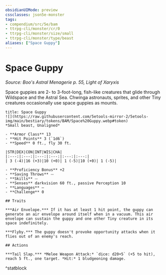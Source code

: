 ```yaml
---
obsidianUIMode: preview
cssclasses: json5e-monster
tags:
- compendium/src/5e/bam
- ttrpg-cli/monster/cr/0
- ttrpg-cli/monster/size/small
- ttrpg-cli/monster/type/beast
aliases: ["Space Guppy"]
---
```

# Space Guppy
*Source: Boo's Astral Menagerie p. 55, Light of Xaryxis*  

Space guppies are 2- to 3-foot-long, fish-like creatures that glide through Wildspace and the Astral Sea. Chwinga astronauts, sprites, and other Tiny creatures occasionally use space guppies as mounts.

```ad-statblock
title: Space Guppy
![](https://raw.githubusercontent.com/5etools-mirror-2/5etools-img/main/bestiary/tokens/BAM/Space%20Guppy.webp#token)
*Small beast, Unaligned*

- **Armor Class** 13 
- **Hit Points** 3 (`1d6`)
- **Speed** 0 ft., fly 30 ft.

|STR|DEX|CON|INT|WIS|CHA|
|:---:|:---:|:---:|:---:|:---:|:---:|
| 3 (-4)|16 (+3)|10 (+0)| 1 (-5)|10 (+0)| 1 (-5)|

- **Proficiency Bonus** +2
- **Saving Throws** ⏤
- **Skills** ⏤
- **Senses** darkvision 60 ft., passive Perception 10
- **Languages** —
- **Challenge** 0

## Traits

***Air Envelope.*** If it has at least 1 hit point, the guppy can generate an air envelope around itself when in a vacuum. This air envelope can sustain the guppy and one other Tiny creature in its space indefinitely.

***Flyby.*** The guppy doesn't provoke opportunity attacks when it flies out of an enemy's reach.

## Actions

***Tail Slap.*** *Melee Weapon Attack:* `dice: d20+5` (+5 to hit), reach 5 ft., one target. *Hit:* 1 bludgeoning damage.
```
^statblock